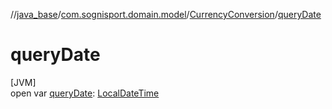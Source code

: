 //[java_base](../../../index.md)/[com.sognisport.domain.model](../index.md)/[CurrencyConversion](index.md)/[queryDate](query-date.md)

# queryDate

[JVM]\
open var [queryDate](query-date.md): [LocalDateTime](https://docs.oracle.com/javase/8/docs/api/java/time/LocalDateTime.html)
